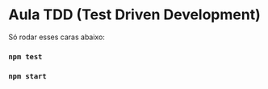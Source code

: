 # Aula TDD (Test Driven Development)

Só rodar esses caras abaixo:

### `npm test`

### `npm start`
